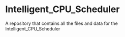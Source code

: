 # Intelligent_CPU_Scheduler
A repository that contains all the files and data for the Intelligent_CPU_Scheduler
